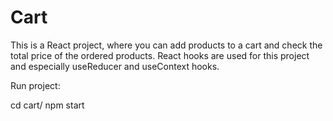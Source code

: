 # Cart

This is a React project, where you can add products to a cart and check the total price of the ordered products. 
React hooks are used for this project and especially useReducer and useContext hooks.

Run project:

 cd cart/ 
 npm start
